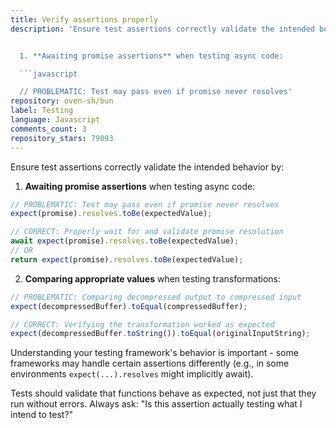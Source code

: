 ```yaml
---
title: Verify assertions properly
description: 'Ensure test assertions correctly validate the intended behavior by:


  1. **Awaiting promise assertions** when testing async code:

  ```javascript

  // PROBLEMATIC: Test may pass even if promise never resolves'
repository: oven-sh/bun
label: Testing
language: Javascript
comments_count: 3
repository_stars: 79093
---
```


Ensure test assertions correctly validate the intended behavior by:

1. **Awaiting promise assertions** when testing async code:
```javascript
// PROBLEMATIC: Test may pass even if promise never resolves
expect(promise).resolves.toBe(expectedValue);

// CORRECT: Properly wait for and validate promise resolution
await expect(promise).resolves.toBe(expectedValue);
// OR
return expect(promise).resolves.toBe(expectedValue);
```

2. **Comparing appropriate values** when testing transformations:
```javascript
// PROBLEMATIC: Comparing decompressed output to compressed input
expect(decompressedBuffer).toEqual(compressedBuffer);

// CORRECT: Verifying the transformation worked as expected
expect(decompressedBuffer.toString()).toEqual(originalInputString);
```

Understanding your testing framework's behavior is important - some frameworks may handle certain assertions differently (e.g., in some environments `expect(...).resolves` might implicitly await).

Tests should validate that functions behave as expected, not just that they run without errors. Always ask: "Is this assertion actually testing what I intend to test?"